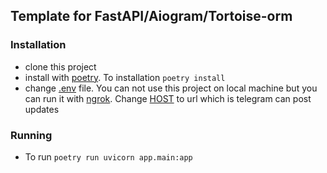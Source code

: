 ## Template for FastAPI/Aiogram/Tortoise-orm


### Installation
  * clone this project
  * install with [poetry](https://python-poetry.org/). To installation `poetry install`
  * change [.env](/.env) file. You can not use this project on local machine but you can run it with [ngrok](https://ngrok.com/). Change [HOST](/.env#L1) to url which is telegram can post updates

### Running
  * To run `poetry run uvicorn app.main:app`
